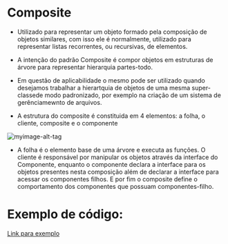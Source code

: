 # Composite

- Utilizado para representar um objeto formado pela composição de objetos similares, com isso ele é normalmente, utilizado para representar listas recorrentes, ou recursivas, de elementos.

- A intenção do padrão Composite é compor objetos em estruturas de árvore para representar hierarquia partes-todo.

- Em questão de aplicabilidade o mesmo pode ser utilizado quando desejamos trabalhar a hierartquia de objetos de uma mesma super-classede modo padronizado, por exemplo na criação de um sistema de gerênciamewnto de arquivos.

- A estrutura do composite é constituida em 4 elementos: a folha, o cliente, composite e o componente


![myimage-alt-tag](https://miro.medium.com/max/449/0*ULNhYAHKOl216tcZ.gif)


- A folha é o elemento base de uma árvore e executa as funções. O cliente é responsável por manipular os objetos através da interface do Componente, enquanto o componente declara a interface para os objetos presentes nesta composição além de declarar a interface para acessar os componentes filhos. E por fim o composite define o comportamento dos componentes que possuam componentes-filho.


# Exemplo de código:

[Link para exemplo](https://github.com/andreifsa/Padr-o-de-projeto/blob/master/composite/Exemplo.java)

